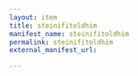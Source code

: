 ```yaml
---
layout: item
title: steinifitoldhim
manifest_name: steinifitoldhim
permalink: steinifitoldhim
external_manifest_url: 

---
```

<!-- Add an essay or interpretive material below this line,
using HTML or markdown.  Do not modify this file above this line -->
